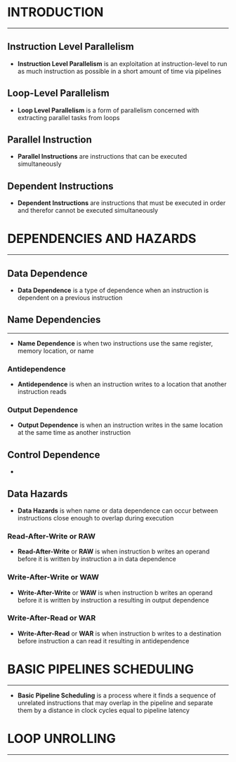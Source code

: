 # INTRODUCTION
---
## Instruction Level Parallelism
- **Instruction Level Parallelism** is an exploitation at instruction-level to run as much instruction as possible in a short amount of time via pipelines
## Loop-Level Parallelism
- **Loop Level Parallelism** is a form of parallelism concerned with extracting parallel tasks from loops
## Parallel Instruction
- **Parallel Instructions** are instructions that can be executed simultaneously
## Dependent Instructions
- **Dependent Instructions** are instructions that must be executed in order and therefor cannot be executed simultaneously

# DEPENDENCIES AND HAZARDS
---
## Data Dependence
- **Data Dependence** is a type of dependence when an instruction is dependent on a previous instruction
## Name Dependencies
---
- **Name Dependence** is when two instructions use the same register, memory location, or name
### Antidependence
- **Antidependence** is when an instruction writes to a location that another instruction reads
### Output Dependence
- **Output Dependence** is when an instruction writes in the same location at the same time as another instruction

## Control Dependence
- 
## Data Hazards
- **Data Hazards** is when name or data dependence can occur between instructions close enough to overlap during execution 
### Read-After-Write or RAW
- **Read-After-Write** or **RAW** is when instruction b writes an operand before it is written by instruction a in data dependence
### Write-After-Write or WAW
- **Write-After-Write** or **WAW** is when instruction b writes an operand before it is written by instruction a resulting in output dependence
### Write-After-Read or WAR
- **Write-After-Read** or **WAR** is when instruction b writes to a destination before instruction a can read it resulting in antidependence

# BASIC PIPELINES SCHEDULING
---
- **Basic Pipeline Scheduling** is a process where it finds a sequence of unrelated instructions that may overlap in the pipeline and separate them by a distance in clock cycles equal to pipeline latency

# LOOP UNROLLING
---